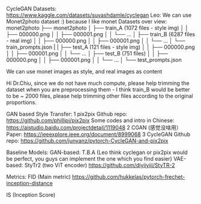 CycleGAN Datasets: https://www.kaggle.com/datasets/suyashdamle/cyclegan
    Leo: We can use Monet2photo dataset :) because I like monet
        Datasets over view:
                monet2photo
        ├── monet2photo
        │   ├── train_A (1072 files - style img)
        │   │   ├── 000000.png
        │   │   ├── 000001.png
        │   │   └── ...
        │   ├── train_B (6287 files - real img)
        │   │   ├── 000000.png
        │   │   ├── 000001.png
        │   │   └── ...
        │   └── train_prompts.json
        |
        |   ├── test_A (121 files - style img)
        │   │   ├── 000000.png
        │   │   ├── 000001.png
        │   │   └── ...
        │   ├── test_B (751 files)
        │   │   ├── 000000.png
        │   │   ├── 000001.png
        │   │   └── ...
│   └── test_prompts.json

We can use monet images as style, and real images as content 

Hi Dr.Chiu, since we do not have much compute, please help trimming the dataset when you are preprocessing them
    - I think train_B would be better to be ~ 2000 files, please help trimming other files according to the original proportions.


GAN based Style Transfer:
1 pix2pix 
Github repo:
https://github.com/phillipi/pix2pix 
Some codes and intro in Chinese:
https://aistudio.baidu.com/projectdetail/1119048 
2 CGAN (感觉没啥用）
Paper:
https://ieeexplore.ieee.org/document/8999068 
3 CycleGAN
Github repo:
https://github.com/junyanz/pytorch-CycleGAN-and-pix2pix 


Baseline Models:
GAN-based: T.B.A (Leo think cyclegan or pix2pix would be perfect, you guys can implement the one which you find easier)
VAE-based: StyTr2 (two ViT encoder)
    https://github.com/diyiiyiii/StyTR-2


Metrics:
FID (Main metric)
    https://github.com/hukkelas/pytorch-frechet-inception-distance

IS (Inception Score)




